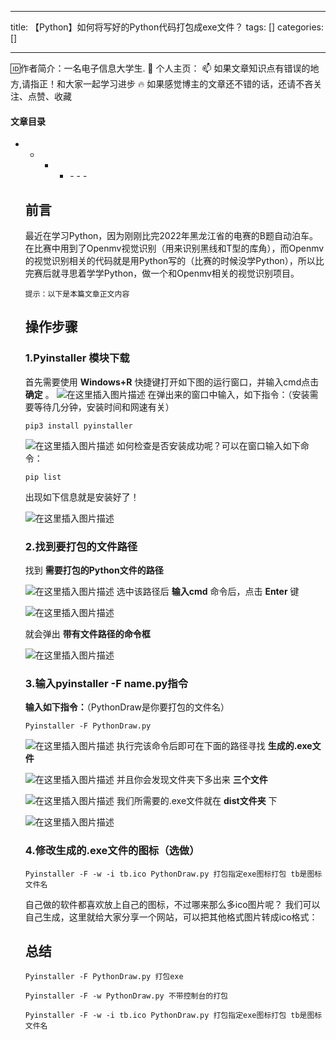 
--- 
title:  【Python】如何将写好的Python代码打包成exe文件？ 
tags: []
categories: [] 

---
>  
 🆔作者简介：一名电子信息大学生. 📑 个人主页： 📫 如果文章知识点有错误的地方,请指正！和大家一起学习进步 🔥 如果感觉博主的文章还不错的话，还请不吝关注、点赞、收藏 




#### 文章目录
- - - <ul><li>- - - 


## 前言

最近在学习Python，因为刚刚比完2022年黑龙江省的电赛的B题自动泊车。在比赛中用到了Openmv视觉识别（用来识别黑线和T型的库角），而Openmv的视觉识别相关的代码就是用Python写的（比赛的时候没学Python），所以比完赛后就寻思着学学Python，做一个和Openmv相关的视觉识别项目。

`提示：以下是本篇文章正文内容`

## 操作步骤

### 1.Pyinstaller 模块下载

首先需要使用 **Windows+R** 快捷键打开如下图的运行窗口，并输入cmd点击 **确定** 。 <img src="https://img-blog.csdnimg.cn/c7fea8523b554ba3a1ab40366e3cb251.png#pic_center" alt="在这里插入图片描述"> 在弹出来的窗口中输入，如下指令：（安装需要等待几分钟，安装时间和网速有关）

```
pip3 install pyinstaller

```

<img src="https://img-blog.csdnimg.cn/2bb978c054294c0eadee3ff7aaeb1dda.png#pic_center" alt="在这里插入图片描述"> 如何检查是否安装成功呢？可以在窗口输入如下命令：

```
pip list

```

出现如下信息就是安装好了！

<img src="https://img-blog.csdnimg.cn/c8a92d5acba74afe89b8182910a7e528.png#pic_center" alt="在这里插入图片描述">

### 2.找到要打包的文件路径

找到 **需要打包的Python文件的路径**

<img src="https://img-blog.csdnimg.cn/b86b2cf2cea0495c929aeeb88f696e8d.png#pic_center" alt="在这里插入图片描述"> 选中该路径后 **输入cmd** 命令后，点击 **Enter** 键

<img src="https://img-blog.csdnimg.cn/9dbc5eab77ec44c5875b1c25268dad5c.png#pic_center" alt="在这里插入图片描述">

就会弹出 **带有文件路径的命令框**

<img src="https://img-blog.csdnimg.cn/ec213d24017b4c99b0245ddd7d8305ca.png#pic_center" alt="在这里插入图片描述">

### 3.输入pyinstaller -F name.py指令

**输入如下指令：**（PythonDraw是你要打包的文件名）

```
Pyinstaller -F PythonDraw.py

```

<img src="https://img-blog.csdnimg.cn/d190149213ea4221a1f8b6320d3beafb.png#pic_center" alt="在这里插入图片描述"> 执行完该命令后即可在下面的路径寻找 **生成的.exe文件**

<img src="https://img-blog.csdnimg.cn/6fcd5773c99648fea87588a409983e3f.png#pic_center" alt="在这里插入图片描述"> 并且你会发现文件夹下多出来 **三个文件**

<img src="https://img-blog.csdnimg.cn/83a81e0261e4490e888872b0bdc297cf.png#pic_center" alt="在这里插入图片描述"> 我们所需要的.exe文件就在 **dist文件夹** 下

<img src="https://img-blog.csdnimg.cn/9acca59168bc4837801cccd08e3fb4ab.png#pic_center" alt="在这里插入图片描述">

### 4.修改生成的.exe文件的图标（选做）

```
Pyinstaller -F -w -i tb.ico PythonDraw.py 打包指定exe图标打包 tb是图标文件名

```

自己做的软件都喜欢放上自己的图标，不过哪来那么多ico图片呢？ 我们可以自己生成，这里就给大家分享一个网站，可以把其他格式图片转成ico格式：

## 总结

```
Pyinstaller -F PythonDraw.py 打包exe

Pyinstaller -F -w PythonDraw.py 不带控制台的打包

Pyinstaller -F -w -i tb.ico PythonDraw.py 打包指定exe图标打包 tb是图标文件名

```
